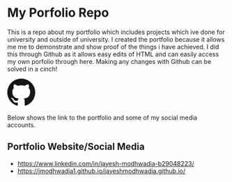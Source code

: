 # My Porfolio Repo
This is a repo about my portfolio which includes projects which ive done for university and outside of university.  I created the portfolio because it allows me me to demonstrate and show proof of the things i have achieved. I did this through Github as it allows easy edits of HTML and can easily access my own porfolio through here. Making any changes with Github can be solved in a cinch! 

![GitHub Icon of Octo Cat](https://github.com/Bilalp19/bilalpatel.github.io/blob/main/images/gitIcon.png)

Below shows the link to the portfolio and some of my social media accounts.

## Portfolio Website/Social Media

* https://www.linkedin.com/in/jayesh-modhwadia-b29048223/
* https://jmodhwadia1.github.io/jayeshmodhwadia.github.io/


